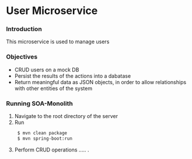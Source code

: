 # User Microservice
### Introduction 
This microservice is used to manage users

### Objectives
* CRUD users on a mock DB
* Persist the results of the actions into a dabatase
* Return meaningful data as JSON objects, in order to allow relationships with other entities of the system

### Running SOA-Monolith
1. Navigate to the root directory of the server
2. Run
   ```sh
    $ mvn clean package
    $ mvn spring-boot:run
   ```
3. Perform CRUD operations
.....
.
